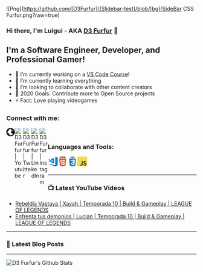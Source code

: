 ![Png](https://github.com/[D3Furfur]/[Slidebar-test]/blob/[bg]/SideBar CSS Furfur.png?raw=true)

### Hi there, I'm Luigui - AKA [D3 Furfur][website] 👋

## I'm a Software Engineer, Developer, and Professional Gamer!
- 🔭 I’m currently working on a [VS Code Course][website]!
- 🌱 I’m currently learning everything
- 👯 I’m looking to collaborate with other content creators
- 🥅 2020 Goals: Contribute more to Open Source projects
- ⚡ Fact: Love playing videogames 

### Connect with me:

[<img align="left" alt="D3Furfur.com" width="22px" src="https://raw.githubusercontent.com/iconic/open-iconic/master/svg/globe.svg"/>][website]
[<img align="left" alt="D3 Furfur | Youtube" width="22px" src="https://cdn.jsdelivr.net/npm/simple-icons@v3/icons/youtube.svg"/>][youtube]
[<img align="left" alt="D3 Furfur | Twitter" width="22px" src="https://cdn.jsdelivr.net/npm/simple-icons@v3/icons/twitter.svg"/>][twitter]
[<img align="left" alt="D3 Furfur | LinkedIn" width="22px" src="https://cdn.jsdelivr.net/npm/simple-icons@v3/icons/linkedin.svg"/>][linkedin]
[<img align="left" alt="D3 Furfur | Instagram" width="22px" src="https://cdn.jsdelivr.net/npm/simple-icons@v3/icons/instagram.svg"/>][instagram]

<br />

### Languages and Tools:

<img align="left" alt="Visual Studio Code" width="26px" src="https://raw.githubusercontent.com/github/explore/80688e429a7d4ef2fca1e82350fe8e3517d3494d/topics/visual-studio-code/visual-studio-code.png" />
<img align="left" alt="HTML5" width="26px" src="https://raw.githubusercontent.com/github/explore/80688e429a7d4ef2fca1e82350fe8e3517d3494d/topics/html/html.png" />
<img align="left" alt="CSS3" width="26px" src="https://raw.githubusercontent.com/github/explore/80688e429a7d4ef2fca1e82350fe8e3517d3494d/topics/css/css.png" />
<img align="left" alt="JavaScript" width="26px" src="https://raw.githubusercontent.com/github/explore/80688e429a7d4ef2fca1e82350fe8e3517d3494d/topics/javascript/javascript.png" />

<br />
<br />

---

### 📺 Latest YouTube Videos
<!-- YOUTUBE:START -->
- [Rebeldía Vastaya | Xayah | Temporada 10 | Build & Gameplay | LEAGUE OF LEGENDS](https://www.youtube.com/watch?v=QqbPn58QwNc)
- [Enfrenta tus demonios | Lucian | Temporada 10 | Build & Gameplay | LEAGUE OF LEGENDS](https://www.youtube.com/watch?v=tZKpF7pforc)
<!-- YOUTUBE:END -->

---

### 📕 Latest Blog Posts
<!-- BLOG-POST-LIST:START -->

<!-- BLOG-POST-LIST:END -->

---

<img align="left" alt="D3 Furfur's Github Stats" src="https://github-readme-stats.vercel.app/api?username=D3Furfur&show_icons=true&hide_border=true" />

[website]: https://github.com/D3Furfur
[twitter]: https://twitter.com/D3Furfur
[youtube]: https://www.youtube.com/channel/UCxneY_mna8ReLOCGaw_wk5Q?view_as=subscriber
[instagram]: https://www.instagram.com/d3.furfur/?hl=es-la
[linkedin]: https://www.linkedin.com/in/luigui-parodi-rivas-7161621a1/
[facebook]: https://www.facebook.com/D3Furfur
